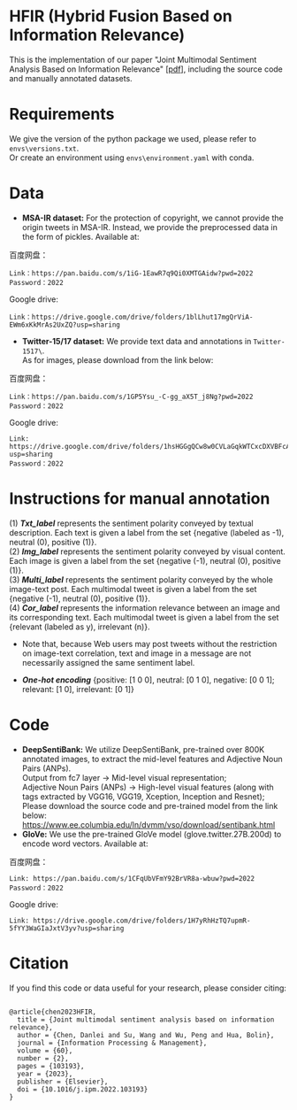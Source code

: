 # HFIR (Hybrid Fusion Based on Information Relevance)
This is the implementation of our paper "Joint Multimodal Sentiment Analysis Based on Information Relevance" [<a href='https://www.sciencedirect.com/science/article/abs/pii/S0306457322002941?CMX_ID=&SIS_ID=&dgcid=STMJ_AUTH_SERV_PUBLISHED&utm_acid=268841898&utm_campaign=STMJ_AUTH_SERV_PUBLISHED&utm_in=DM325336&utm_medium=email&utm_source=AC_' >pdf</a>], including the source code and manually annotated datasets.
# Requirements
We give the version of the python package we used, please refer to `envs\versions.txt`.  
Or create an environment using `envs\environment.yaml` with conda.  

# Data
- **MSA-IR dataset:** For the protection of copyright, we cannot provide the origin tweets in MSA-IR. Instead, we provide the preprocessed data in the form of pickles. Available at:  

百度网盘：
 ```
Link：https://pan.baidu.com/s/1iG-1EawR7q9Qi0XMTGAidw?pwd=2022
Password：2022
```

Google drive:
```
Link：https://drive.google.com/drive/folders/1blLhut17mgQrViA-EWm6xKkMrAs2UxZQ?usp=sharing
```

  
- **Twitter-15/17 dataset:** We provide text data and annotations in `Twitter-1517\`.   
                             As for images, please download from the link below: 

百度网盘：
 ```
Link：https://pan.baidu.com/s/1GP5Ysu_-C-gg_aX5T_j8Ng?pwd=2022 
Password：2022
```

Google drive:
```
Link: https://drive.google.com/drive/folders/1hsHGGgQCw8w0CVLaGqkWTCxcDXVBFcA5?usp=sharing
Password：2022
```
# Instructions for manual annotation    
(1)	***Txt_label*** represents the sentiment polarity conveyed by textual description. Each text is given a label from the set {negative (labeled as -1), neutral (0), positive (1)}.    
(2)	***Img_label*** represents the sentiment polarity conveyed by visual content. Each image is given a label from the set {negative (-1), neutral (0), positive (1)}.    
(3)	***Multi_label*** represents the sentiment polarity conveyed by the whole image-text post. Each multimodal tweet is given a label from the set {negative (-1), neutral (0), positive (1)}.       
(4)	***Cor_label*** represents the information relevance between an image and its corresponding text. Each multimodal tweet is given a label from the set {relevant (labeled as y), irrelevant (n)}.    
- Note that, because Web users may post tweets without the restriction on image-text correlation, text and image in a message are not necessarily assigned the same sentiment label.  

- ***One-hot encoding*** {positive: [1 0 0], neutral: [0 1 0], negative: [0 0 1]; relevant: [1 0], irrelevant: [0 1]}

# Code
- **DeepSentiBank:** We utilize DeepSentiBank, pre-trained over 800K annotated images, to extract the mid-level features and Adjective Noun Pairs (ANPs).     
                     Output from fc7 layer -> Mid-level visual representation;  
                     Adjective Noun Pairs (ANPs) -> High-level visual features (along with tags extracted by VGG16, VGG19, Xception, Inception and Resnet);    
                     Please download the source code and pre-trained model from the link below: https://www.ee.columbia.edu/ln/dvmm/vso/download/sentibank.html    
- **GloVe:** We use the pre-trained GloVe model (glove.twitter.27B.200d) to encode word vectors. Available at:    

百度网盘：
 ```
Link: https://pan.baidu.com/s/1CFqUbVFmY92BrVR8a-wbuw?pwd=2022     
Password：2022
```

Google drive:
```
Link: https://drive.google.com/drive/folders/1H7yRhHzTQ7upmR-5fYY3WaGIaJxtV3yv?usp=sharing
```

# Citation
If you find this code or data useful for your research, please consider citing:

```

@article{chen2023HFIR,
  title = {Joint multimodal sentiment analysis based on information relevance},
  author = {Chen, Danlei and Su, Wang and Wu, Peng and Hua, Bolin},
  journal = {Information Processing & Management},
  volume = {60},
  number = {2},
  pages = {103193},
  year = {2023},
  publisher = {Elsevier},
  doi = {10.1016/j.ipm.2022.103193}
}
